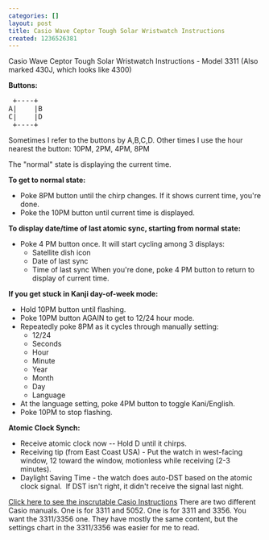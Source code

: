 ```yaml
---
categories: []
layout: post
title: Casio Wave Ceptor Tough Solar Wristwatch Instructions
created: 1236526381
---
```

Casio Wave Ceptor Tough Solar Wristwatch Instructions - Model 3311 (Also marked 430J, which looks like 4300)

**Buttons:**

<pre>
 +----+
A|    |B
C|    |D
 +----+
</pre>

Sometimes I refer to the buttons by A,B,C,D.  Other times I use the hour nearest the button: 10PM, 2PM, 4PM, 8PM

The "normal" state is displaying the current time.

**To get to normal state:**

* Poke 8PM button until the chirp changes.  If it shows current time, you're done.
* Poke the 10PM button until current time is displayed.


**To display date/time of last atomic sync, starting from normal state:**

* Poke 4 PM button once.  It will start cycling among 3 displays:
    * Satellite dish icon
    * Date of last sync
    * Time of last sync
When you're done, poke 4 PM button to return to display of current time.

**If you get stuck in Kanji day-of-week mode:**

* Hold 10PM button until flashing.
* Poke 10PM button AGAIN to get to 12/24 hour mode.
* Repeatedly poke 8PM as it cycles through manually setting:
    * 12/24
    * Seconds
    * Hour
    * Minute
    * Year
    * Month
    * Day
    * Language
* At the language setting, poke 4PM button to toggle Kani/English.
* Poke 10PM to stop flashing.

**Atomic Clock Synch:**

* Receive atomic clock now -- Hold D until it chirps. </li>
* Receiving tip (from East Coast USA) - Put the watch in west-facing window, 12 toward the window, motionless while receiving (2-3 minutes).
* Daylight Saving Time - the watch does auto-DST based on the atomic clock signal.&nbsp; If DST isn't right, it didn't receive the signal last night.

[Click here to see the inscrutable Casio Instructions](http://support.casio.com/storage/en/manual/pdf/EN/009/qw3356.pdf)
There are two different Casio manuals.  One is for 3311 and 5052.  One is for 3311 and 3356.  You want the 3311/3356 one.  They have mostly the same content, but the settings chart in the 3311/3356 was easier for me to read.

